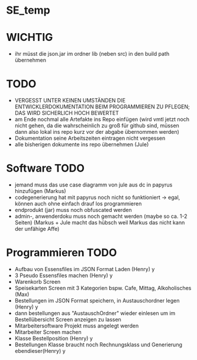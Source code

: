 # SE_temp
# WICHTIG
- ihr müsst die json.jar im ordner lib (neben src) in den build path übernehmen

# TODO
- VERGESST UNTER KEINEN UMSTÄNDEN DIE ENTWICKLERDOKUMENTATION BEIM PROGRAMMIEREN ZU PFLEGEN; DAS WIRD SICHERLICH HOCH BEWERTET
- am Ende nochmal alle Artefakte ins Repo einfügen (wird vmtl jetzt noch nicht  gehen, da die wahrscheinlich zu groß für github sind, müssen dann also lokal ins repo kurz vor der abgabe übernommen werden)
- Dokumentation seine Arbeitszeiten eintragen nicht vergessen
- alle bisherigen dokumente ins repo übernehmen (Jule)

# Software TODO
- jemand muss das use case diagramm von jule aus dc in papyrus hinzufügen (Markus)
- codegenerierung hat mit papyrus noch nicht so funktioniert -> egal, können auch ohne einfach drauf los programmieren
- endprodukt (jar) muss noch obfuscated werden
- admin-, anwenderdoku muss noch gemacht werden (maybe so ca. 1-2 Seiten) (Markus + Jule macht das hübsch weil Markus das nicht kann der unfähige Affe)


# Programmieren TODO
- Aufbau von Essensfiles im JSON Format Laden (Henry) y
- 3 Pseudo Essensfiles machen (Henry) y
- Warenkorb Screen
- Speisekarten Screen mit 3 Kategorien bspw. Cafe, Mittag, Alkoholisches (Max)
- Bestellungen im JSON Format speichern, in Austauschordner legen (Henry) y
- dann bestellungen aus "AustauschOrdner" wieder einlesen um im Bestellübersicht Screen anzeigen zu lassen
- Mitarbeitersoftware Projekt muss angelegt werden
- Mitarbeiter Screen machen
- Klasse Bestellposition (Henry) y
- Bestellungen Klasse braucht noch Rechnungsklass und Generierung ebendieser(Henry) y
